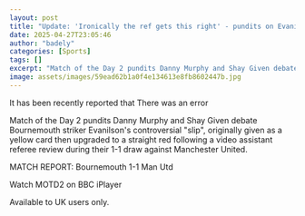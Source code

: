 ```yaml
---
layout: post
title: "Update: 'Ironically the ref gets this right' - pundits on Evanilson red card"
date: 2025-04-27T23:05:46
author: "badely"
categories: [Sports]
tags: []
excerpt: "Match of the Day 2 pundits Danny Murphy and Shay Given debate Bournemouth striker Evanilson's controversial 'slip', originally given as a yellow card "
image: assets/images/59ead62b1a0f4e134613e8fb8602447b.jpg
---
```


It has been recently reported that There was an error

Match of the Day 2 pundits Danny Murphy and Shay Given debate Bournemouth striker Evanilson's controversial "slip", originally given as a yellow card then upgraded to a straight red following a video assistant referee review during their 1-1 draw against Manchester United.

MATCH REPORT: Bournemouth 1-1 Man Utd 

Watch MOTD2 on BBC iPlayer

Available to UK users only.

